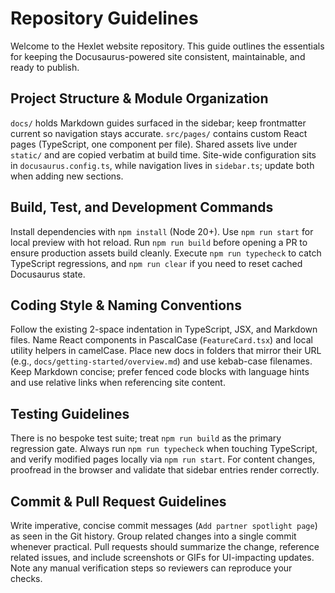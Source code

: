 # Repository Guidelines

Welcome to the Hexlet website repository. This guide outlines the essentials for keeping the Docusaurus-powered site consistent, maintainable, and ready to publish.

## Project Structure & Module Organization
`docs/` holds Markdown guides surfaced in the sidebar; keep frontmatter current so navigation stays accurate. `src/pages/` contains custom React pages (TypeScript, one component per file). Shared assets live under `static/` and are copied verbatim at build time. Site-wide configuration sits in `docusaurus.config.ts`, while navigation lives in `sidebar.ts`; update both when adding new sections.

## Build, Test, and Development Commands
Install dependencies with `npm install` (Node 20+). Use `npm run start` for local preview with hot reload. Run `npm run build` before opening a PR to ensure production assets build cleanly. Execute `npm run typecheck` to catch TypeScript regressions, and `npm run clear` if you need to reset cached Docusaurus state.

## Coding Style & Naming Conventions
Follow the existing 2-space indentation in TypeScript, JSX, and Markdown files. Name React components in PascalCase (`FeatureCard.tsx`) and local utility helpers in camelCase. Place new docs in folders that mirror their URL (e.g., `docs/getting-started/overview.md`) and use kebab-case filenames. Keep Markdown concise; prefer fenced code blocks with language hints and use relative links when referencing site content.

## Testing Guidelines
There is no bespoke test suite; treat `npm run build` as the primary regression gate. Always run `npm run typecheck` when touching TypeScript, and verify modified pages locally via `npm run start`. For content changes, proofread in the browser and validate that sidebar entries render correctly.

## Commit & Pull Request Guidelines
Write imperative, concise commit messages (`Add partner spotlight page`) as seen in the Git history. Group related changes into a single commit whenever practical. Pull requests should summarize the change, reference related issues, and include screenshots or GIFs for UI-impacting updates. Note any manual verification steps so reviewers can reproduce your checks.
